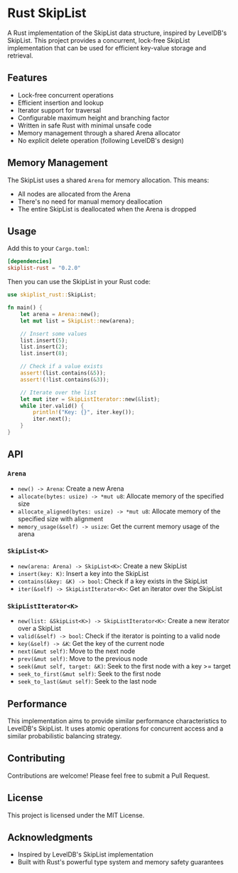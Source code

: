 # Rust SkipList

A Rust implementation of the SkipList data structure, inspired by LevelDB's SkipList. This project provides a
concurrent, lock-free SkipList implementation that can be used for efficient key-value storage and retrieval.

## Features

- Lock-free concurrent operations
- Efficient insertion and lookup
- Iterator support for traversal
- Configurable maximum height and branching factor
- Written in safe Rust with minimal unsafe code
- Memory management through a shared Arena allocator
- No explicit delete operation (following LevelDB's design)

## Memory Management

The SkipList uses a shared `Arena` for memory allocation. This means:

- All nodes are allocated from the Arena
- There's no need for manual memory deallocation
- The entire SkipList is deallocated when the Arena is dropped

## Usage

Add this to your `Cargo.toml`:

```toml
[dependencies]
skiplist-rust = "0.2.0"
```

Then you can use the SkipList in your Rust code:

```rust
use skiplist_rust::SkipList;

fn main() {
    let arena = Arena::new();
    let mut list = SkipList::new(arena);

    // Insert some values
    list.insert(5);
    list.insert(2);
    list.insert(8);

    // Check if a value exists
    assert!(list.contains(&5));
    assert!(!list.contains(&3));

    // Iterate over the list
    let mut iter = SkipListIterator::new(&list);
    while iter.valid() {
        println!("Key: {}", iter.key());
        iter.next();
    }
}
```

## API

### `Arena`

- `new() -> Arena`: Create a new Arena
- `allocate(bytes: usize) -> *mut u8`: Allocate memory of the specified size
- `allocate_aligned(bytes: usize) -> *mut u8`: Allocate memory of the specified size with alignment
- `memory_usage(&self) -> usize`: Get the current memory usage of the arena

### `SkipList<K>`

- `new(arena: Arena) -> SkipList<K>`: Create a new SkipList
- `insert(key: K)`: Insert a key into the SkipList
- `contains(&key: &K) -> bool`: Check if a key exists in the SkipList
- `iter(&self) -> SkipListIterator<K>`: Get an iterator over the SkipList

### `SkipListIterator<K>`

- `new(list: &SkipList<K>) -> SkipListIterator<K>`: Create a new iterator over a SkipList
- `valid(&self) -> bool`: Check if the iterator is pointing to a valid node
- `key(&self) -> &K`: Get the key of the current node
- `next(&mut self)`: Move to the next node
- `prev(&mut self)`: Move to the previous node
- `seek(&mut self, target: &K)`: Seek to the first node with a key >= target
- `seek_to_first(&mut self)`: Seek to the first node
- `seek_to_last(&mut self)`: Seek to the last node

## Performance

This implementation aims to provide similar performance characteristics to LevelDB's SkipList. It uses atomic operations
for concurrent access and a similar probabilistic balancing strategy.

## Contributing

Contributions are welcome! Please feel free to submit a Pull Request.

## License

This project is licensed under the MIT License.

## Acknowledgments

- Inspired by LevelDB's SkipList implementation
- Built with Rust's powerful type system and memory safety guarantees

